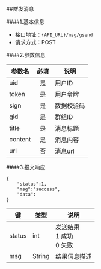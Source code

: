 ##群发消息

####1.基本信息
- 接口地址：`{API_URL}/msg/gsend`
- 请求方式：POST

####2.参数信息  

| 参数名    | 必填      | 说明      |
| -------   |:-------:  |-----------|
| uid       | 是        | 用户ID    |
| token     | 是        | 用户令牌  |
| sign      | 是        | 数据校验码|
| gid       | 是        | 群组ID    |
| title     | 是        | 消息标题  |
| content   | 是        | 消息内容  |
| url       | 否        | 消息url   |

####3.报文响应

```
{
	"status":1,
	"msg":"success",
	"data":
}
```

|键      |类型  |说明  |
|--------|------|------|
|status  |int   |发送结果<br>1 成功<br>0 失败|
|msg     |String|结果信息描述|
